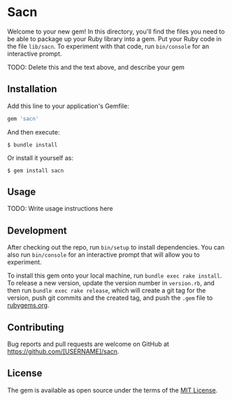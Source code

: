 # Sacn

Welcome to your new gem! In this directory, you'll find the files you need to be able to package up your Ruby library into a gem. Put your Ruby code in the file `lib/sacn`. To experiment with that code, run `bin/console` for an interactive prompt.

TODO: Delete this and the text above, and describe your gem

## Installation

Add this line to your application's Gemfile:

```ruby
gem 'sacn'
```

And then execute:

    $ bundle install

Or install it yourself as:

    $ gem install sacn

## Usage

TODO: Write usage instructions here

## Development

After checking out the repo, run `bin/setup` to install dependencies. You can also run `bin/console` for an interactive prompt that will allow you to experiment.

To install this gem onto your local machine, run `bundle exec rake install`. To release a new version, update the version number in `version.rb`, and then run `bundle exec rake release`, which will create a git tag for the version, push git commits and the created tag, and push the `.gem` file to [rubygems.org](https://rubygems.org).

## Contributing

Bug reports and pull requests are welcome on GitHub at https://github.com/[USERNAME]/sacn.

## License

The gem is available as open source under the terms of the [MIT License](https://opensource.org/licenses/MIT).
